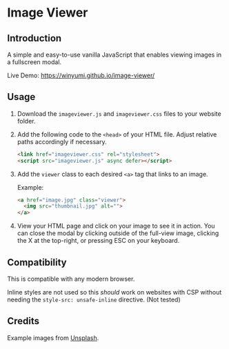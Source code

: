 # Image Viewer

## Introduction

A simple and easy-to-use vanilla JavaScript that enables viewing images in a fullscreen modal.

Live Demo: https://winyumi.github.io/image-viewer/


## Usage

1. Download the `imageviewer.js` and `imageviewer.css` files to your website folder.

2. Add the following code to the `<head>` of your HTML file. Adjust relative paths accordingly if necessary.

    ```html
    <link href="imageviewer.css" rel="stylesheet">
    <script src="imageviewer.js" async defer></script>
    ```

3. Add the `viewer` class to each desired `<a>` tag that links to an image.

    Example:
    ```html
    <a href="image.jpg" class="viewer">
      <img src="thumbnail.jpg" alt="">
    </a>
    ```

4. View your HTML page and click on your image to see it in action. You can close the modal by clicking outside of the full-view image, clicking the X at the top-right, or pressing ESC on your keyboard.


## Compatibility

This is compatible with any modern browser.

Inline styles are not used so this *should* work on websites with CSP without needing the `style-src: unsafe-inline` directive. (Not tested)


## Credits

Example images from [Unsplash](https://unsplash.com/).
